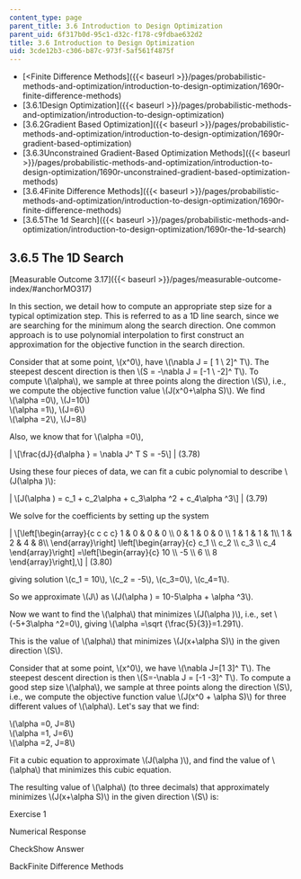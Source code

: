 ```yaml
---
content_type: page
parent_title: 3.6 Introduction to Design Optimization
parent_uid: 6f317b0d-95c1-d32c-f178-c9fdbae632d2
title: 3.6 Introduction to Design Optimization
uid: 3cde12b3-c306-b87c-973f-5af561f4875f
---
```


*   [<Finite Difference Methods]({{< baseurl >}}/pages/probabilistic-methods-and-optimization/introduction-to-design-optimization/1690r-finite-difference-methods)
*   [3.6.1Design Optimization]({{< baseurl >}}/pages/probabilistic-methods-and-optimization/introduction-to-design-optimization)
*   [3.6.2Gradient Based Optimization]({{< baseurl >}}/pages/probabilistic-methods-and-optimization/introduction-to-design-optimization/1690r-gradient-based-optimization)
*   [3.6.3Unconstrained Gradient-Based Optimization Methods]({{< baseurl >}}/pages/probabilistic-methods-and-optimization/introduction-to-design-optimization/1690r-unconstrained-gradient-based-optimization-methods)
*   [3.6.4Finite Difference Methods]({{< baseurl >}}/pages/probabilistic-methods-and-optimization/introduction-to-design-optimization/1690r-finite-difference-methods)
*   [3.6.5The 1d Search]({{< baseurl >}}/pages/probabilistic-methods-and-optimization/introduction-to-design-optimization/1690r-the-1d-search)

3.6.5 The 1D Search
-------------------

[Measurable Outcome 3.17]({{< baseurl >}}/pages/measurable-outcome-index/#anchorMO317)

In this section, we detail how to compute an appropriate step size for a typical optimization step. This is referred to as a 1D line search, since we are searching for the minimum along the search direction. One common approach is to use polynomial interpolation to first construct an approximation for the objective function in the search direction.

Consider that at some point, \\(x^0\\), have \\(\\nabla J = \[ 1 \\ 2\]^ T\\). The steepest descent direction is then \\(S = -\\nabla J = \[-1 \\ -2\]^ T\\). To compute \\(\\alpha\\), we sample at three points along the direction \\(S\\), i.e., we compute the objective function value \\(J(x^0+\\alpha S)\\). We find  
\\(\\alpha =0\\), \\(J=10\\)  
\\(\\alpha =1\\), \\(J=6\\)  
\\(\\alpha =2\\), \\(J=8\\)

Also, we know that for \\(\\alpha =0\\),

| \\\[\\frac{dJ}{d\\alpha } = \\nabla J^ T S = -5\\\] | (3.78) 

Using these four pieces of data, we can fit a cubic polynomial to describe \\(J(\\alpha )\\):

| \\\[J(\\alpha ) = c\_1 + c\_2\\alpha + c\_3\\alpha ^2 + c\_4\\alpha ^3\\\] | (3.79) 

We solve for the coefficients by setting up the system

| \\\[\\left\[\\begin{array}{c c c c} 1 & 0 & 0 & 0 \\\\ 0 & 1 & 0 & 0 \\\\ 1 & 1 & 1 & 1\\\\ 1 & 2 & 4 & 8\\\\ \\end{array}\\right\] \\left\[\\begin{array}{c} c\_1 \\\\ c\_2 \\\\ c\_3 \\\\ c\_4 \\end{array}\\right\] =\\left\[\\begin{array}{c} 10 \\\\ -5 \\\\ 6 \\\\ 8 \\end{array}\\right\],\\\] | (3.80) 

giving solution \\(c\_1 = 10\\), \\(c\_2 = -5\\), \\(c\_3=0\\), \\(c\_4=1\\).

So we approximate \\(J\\) as \\(J(\\alpha ) = 10-5\\alpha + \\alpha ^3\\).

Now we want to find the \\(\\alpha\\) that minimizes \\(J(\\alpha )\\), i.e., set \\(-5+3\\alpha ^2=0\\), giving \\(\\alpha =\\sqrt {\\frac{5}{3}}=1.291\\).

This is the value of \\(\\alpha\\) that minimizes \\(J(x+\\alpha S)\\) in the given direction \\(S\\).

Consider that at some point, \\(x^0\\), we have \\(\\nabla J=\[1 3\]^ T\\). The steepest descent direction is then \\(S=-\\nabla J = \[-1 -3\]^ T\\). To compute a good step size \\(\\alpha\\), we sample at three points along the direction \\(S\\), i.e., we compute the objective function value \\(J(x^0 + \\alpha S)\\) for three different values of \\(\\alpha\\). Let's say that we find:  

\\(\\alpha =0, J=8\\)  
\\(\\alpha =1, J=6\\)  
\\(\\alpha =2, J=8\\)

Fit a cubic equation to approximate \\(J(\\alpha )\\), and find the value of \\(\\alpha\\) that minimizes this cubic equation.

The resulting value of \\(\\alpha\\) (to three decimals) that approximately minimizes \\(J(x+\\alpha S)\\) in the given direction \\(S\\) is:

Exercise 1

Numerical Response

CheckShow Answer

BackFinite Difference Methods